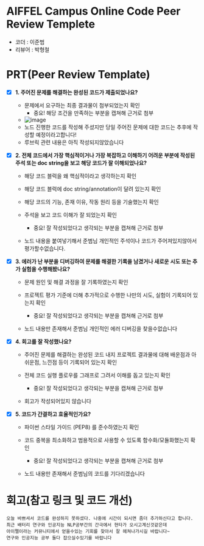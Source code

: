 # AIFFEL Campus Online Code Peer Review Templete
- 코더 : 이준범
- 리뷰어 : 박형철


# PRT(Peer Review Template)
- [X]  **1. 주어진 문제를 해결하는 완성된 코드가 제출되었나요?**
    - 문제에서 요구하는 최종 결과물이 첨부되었는지 확인
        - 중요! 해당 조건을 만족하는 부분을 캡쳐해 근거로 첨부
    - ![image](https://github.com/user-attachments/assets/4a21e4fe-8852-4fcf-8d4b-b882be39a8bb)
    - 노드 진행한 코드를 작성해 주셨지만 당일 주어진 문제에 대한 코드는 추후에 작성할 예정이라고합니다!
    - 루브릭 관련 내용은 아직 작성되지않았습니다



- [X]  **2. 전체 코드에서 가장 핵심적이거나 가장 복잡하고 이해하기 어려운 부분에 작성된 
주석 또는 doc string을 보고 해당 코드가 잘 이해되었나요?**
    - 해당 코드 블럭을 왜 핵심적이라고 생각하는지 확인
    - 해당 코드 블럭에 doc string/annotation이 달려 있는지 확인
    - 해당 코드의 기능, 존재 이유, 작동 원리 등을 기술했는지 확인
    - 주석을 보고 코드 이해가 잘 되었는지 확인
        - 중요! 잘 작성되었다고 생각되는 부분을 캡쳐해 근거로 첨부
     
    - 노드 내용을 붙여넣기해서 준범님 개인적인 주석이나 코드가 주어져있지않아서 평가할수없습니다.
        
- [X]  **3. 에러가 난 부분을 디버깅하여 문제를 해결한 기록을 남겼거나
새로운 시도 또는 추가 실험을 수행해봤나요?**
    - 문제 원인 및 해결 과정을 잘 기록하였는지 확인
    - 프로젝트 평가 기준에 더해 추가적으로 수행한 나만의 시도, 
    실험이 기록되어 있는지 확인
        - 중요! 잘 작성되었다고 생각되는 부분을 캡쳐해 근거로 첨부
          
    - 노드 내용만 존재해서 준범님 개인적인 에러 디버깅을 찾을수없습니다
        
- [X]  **4. 회고를 잘 작성했나요?**
    - 주어진 문제를 해결하는 완성된 코드 내지 프로젝트 결과물에 대해
    배운점과 아쉬운점, 느낀점 등이 기록되어 있는지 확인
    - 전체 코드 실행 플로우를 그래프로 그려서 이해를 돕고 있는지 확인
        - 중요! 잘 작성되었다고 생각되는 부분을 캡쳐해 근거로 첨부

    - 회고가 작성되어있지 않습니다
      
- [X]  **5. 코드가 간결하고 효율적인가요?**
    - 파이썬 스타일 가이드 (PEP8) 를 준수하였는지 확인
    - 코드 중복을 최소화하고 범용적으로 사용할 수 있도록 함수화/모듈화했는지 확인
        - 중요! 잘 작성되었다고 생각되는 부분을 캡쳐해 근거로 첨부

    - 노드 내용만 존재해서 준범님의 코드를 기다리겠습니다
      
# 회고(참고 링크 및 코드 개선)
```
오늘 바쁘셔서 코드를 완성하지 못하셨다. 나중에 시간이 되시면 좀더 추가하신다고 합니다.
최근 배터리 연구와 인공지능 NLP공부간의 간극에서 현타가 오시고계신것같은데
아이펠이라는 커뮤니티에서 얻을수있는 기회를 찾아서 잘 헤쳐나가시길 바랍니다~
연구와 인공지능 공부 둘다 잡으실수있기를 바랍니다
```
